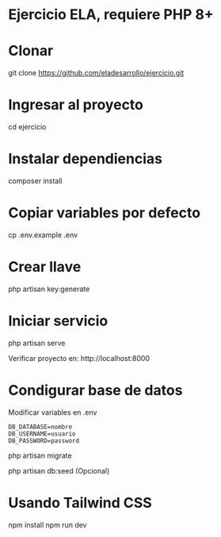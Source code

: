 # Ejercicio ELA, requiere PHP 8+

# Clonar
git clone https://github.com/eladesarrollo/ejercicio.git

# Ingresar al proyecto
cd ejercicio

# Instalar dependiencias
composer install

# Copiar variables por defecto
cp .env.example .env

# Crear llave
php artisan key:generate

# Iniciar servicio
php artisan serve

Verificar proyecto en:
http://localhost:8000

# Condigurar base de datos
Modificar variables en .env
```
DB_DATABASE=nombre
DB_USERNAME=usuario
DB_PASSWORD=password
```

php artisan migrate

php artisan db:seed (Opcional)

# Usando Tailwind CSS
npm install
npm run dev